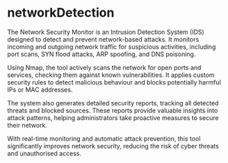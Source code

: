 # networkDetection
The Network Security Monitor is an Intrusion Detection System (IDS) designed to detect and prevent network-based attacks. It monitors incoming and outgoing network traffic for suspicious activities, including port scans, SYN flood attacks, ARP spoofing, and DNS poisoning.

Using Nmap, the tool actively scans the network for open ports and services, checking them against known vulnerabilities. It applies custom security rules to detect malicious behaviour and blocks potentially harmful IPs or MAC addresses.

The system also generates detailed security reports, tracking all detected threats and blocked sources. These reports provide valuable insights into attack patterns, helping administrators take proactive measures to secure their network.

With real-time monitoring and automatic attack prevention, this tool significantly improves network security, reducing the risk of cyber threats and unauthorised access.

